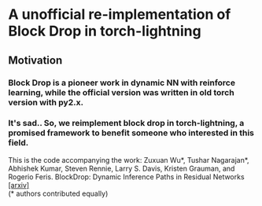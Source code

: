 # A unofficial re-implementation of Block Drop in torch-lightning

## Motivation
### Block Drop is a pioneer work in dynamic NN with reinforce learning, while the official version was written in old torch version with py2.x.
### It's sad.. So, we reimplement block drop in torch-lightning, a promised framework to benefit someone who interested in this field.

This is the code accompanying the work:
Zuxuan Wu*, Tushar Nagarajan*, Abhishek Kumar, Steven Rennie, Larry S. Davis, Kristen Grauman, and Rogerio Feris. BlockDrop: Dynamic Inference Paths in Residual Networks
[[arxiv]](https://arxiv.org/pdf/1711.08393.pdf)  
(* authors contributed equally)